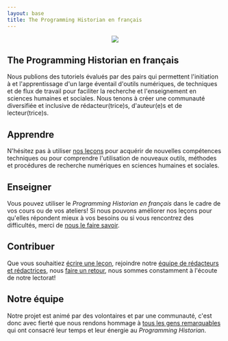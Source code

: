 ```yaml
---
layout: base
title: The Programming Historian en français
---
```

<div class="container" style="text-align:center">
	<img class="home-image" src="{{ site.baseurl }}/images/about.png" />
</div>

<div class="home-block">
	<div class="container">
		<h2>The Programming Historian en français</h2>
		<p>Nous publions des tutoriels évalués par des pairs qui permettent l'initiation à et l'apprentissage d'un large éventail d'outils numériques, de techniques et de flux de travail pour faciliter la recherche et l'enseignement en sciences humaines et sociales. Nous tenons à créer une communauté diversifiée et inclusive de rédacteur(trice)s, d'auteur(e)s et de lecteur(trice)s. </p>
	</div>
</div>

<div class="home-block  home-stripe-1">
<div class="container">
<h2>Apprendre</h2>
<p>N'hésitez pas à utiliser <a href="{{ site.baseurl }}/fr/lecons/">nos leçons</a> pour acquérir de nouvelles compétences techniques ou pour comprendre l'utilisation de nouveaux outils, méthodes et procédures de recherche numériques en sciences humaines et sociales. </p>
</div>
</div>

<div class="home-block ">
<div class="container">
<h2>Enseigner</h2>
<p>Vous pouvez utiliser le <i>Programming Historian en français</i> dans le cadre de vos cours ou de vos ateliers! Si nous pouvons améliorer nos leçons pour qu'elles répondent mieux à vos besoins ou si vous rencontrez des difficultés, merci de <a href="fr/feedback.html">nous le faire savoir</a>.</p>
</div>
</div>

<div class="home-block home-stripe-2">
<div class="container">
<h2>Contribuer</h2>
<p>Que vous souhaitiez <a href="{{ site.baseurl }}/fr/consignes-auteurs.html">écrire une leçon</a>, rejoindre notre <a href="{{ site.baseurl }}/fr/consignes-redacteurs">équipe de rédacteurs et rédactrices</a>, nous <a href="{{ site.baseurl }}/fr/feedback.html">faire un retour</a>, nous sommes constamment à l'écoute de notre lectorat! </p>
</div>
</div>

<div class="home-block">
<div class="container">
<h2>Notre équipe</h2>
<p>Notre projet est animé par des volontaires et par une communauté, c'est donc avec fierté que nous rendons hommage à  <a href="{{ site.baseurl }}/fr/equipe-projet.html">tous les gens remarquables</a> qui ont consacré leur temps et leur énergie au <i>Programming Historian</i>.</p>
</div>
</div>
